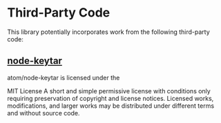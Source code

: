 
# Third-Party Code

This library potentially incorporates work from the following third-party code:

## [node-keytar](https://github.com/atom/node-keytar/)

atom/node-keytar is licensed under the

MIT License
A short and simple permissive license with conditions only requiring preservation of copyright and license notices. Licensed works, modifications, and larger works may be distributed under different terms and without source code.
